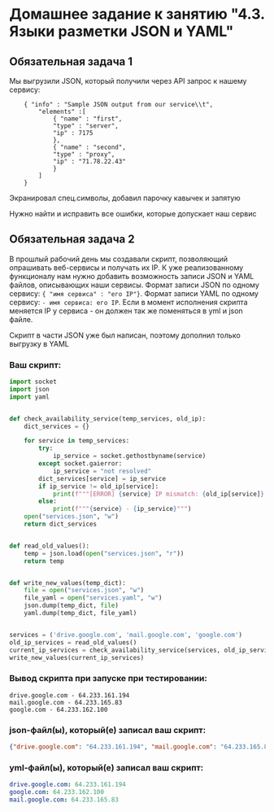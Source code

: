 # Домашнее задание к занятию "4.3. Языки разметки JSON и YAML"


## Обязательная задача 1
Мы выгрузили JSON, который получили через API запрос к нашему сервису:
```
    { "info" : "Sample JSON output from our service\\t",
        "elements" :[
            { "name" : "first",
            "type" : "server",
            "ip" : 7175 
            },
            { "name" : "second",
            "type" : "proxy",
            "ip" : "71.78.22.43"
            }
        ]
    }
```
Экранировал спец.символы, добавил парочку кавычек и запятую

Нужно найти и исправить все ошибки, которые допускает наш сервис

## Обязательная задача 2
В прошлый рабочий день мы создавали скрипт, позволяющий опрашивать веб-сервисы и получать их IP. К уже реализованному функционалу нам нужно добавить возможность записи JSON и YAML файлов, описывающих наши сервисы. Формат записи JSON по одному сервису: `{ "имя сервиса" : "его IP"}`. Формат записи YAML по одному сервису: `- имя сервиса: его IP`. Если в момент исполнения скрипта меняется IP у сервиса - он должен так же поменяться в yml и json файле.

Скрипт в части JSON уже был написан, поэтому дополнил только выгрузку в YAML
### Ваш скрипт:
```python
import socket
import json
import yaml


def check_availability_service(temp_services, old_ip):
    dict_services = {}

    for service in temp_services:
        try:
            ip_service = socket.gethostbyname(service)
        except socket.gaierror:
            ip_service = "not resolved"
        dict_services[service] = ip_service
        if ip_service != old_ip[service]:
            print(f"""[ERROR] {service} IP mismatch: {old_ip[service]} {ip_service}""")
        else:
            print(f"""{service} - {ip_service}""")
    open("services.json", "w")
    return dict_services


def read_old_values():
    temp = json.load(open("services.json", "r"))
    return temp


def write_new_values(temp_dict):
    file = open("services.json", "w")
    file_yaml = open("services.yaml", "w")
    json.dump(temp_dict, file)
    yaml.dump(temp_dict, file_yaml)


services = ('drive.google.com', 'mail.google.com', 'google.com')
old_ip_services = read_old_values()
current_ip_services = check_availability_service(services, old_ip_services)
write_new_values(current_ip_services)
```

### Вывод скрипта при запуске при тестировании:
```
drive.google.com - 64.233.161.194
mail.google.com - 64.233.165.83
google.com - 64.233.162.100
```

### json-файл(ы), который(е) записал ваш скрипт:
```json
{"drive.google.com": "64.233.161.194", "mail.google.com": "64.233.165.83", "google.com": "64.233.162.100"}
```

### yml-файл(ы), который(е) записал ваш скрипт:
```yaml
drive.google.com: 64.233.161.194
google.com: 64.233.162.100
mail.google.com: 64.233.165.83
```
